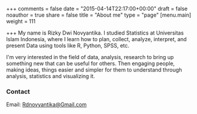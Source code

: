 +++
comments = false
date = "2015-04-14T22:17:00+00:00"
draft = false
noauthor = true
share = false
title = "About me"
type = "page"
[menu.main]
weight = 111

+++
My name is Rizky Dwi Novyantika. I studied Statistics at Universitas Islam Indonesia, where I learn how to plan, collect, analyze, interpret, and present Data using tools like R, Python, SPSS, etc.

I'm very interested in the field of data, analysis, research to bring up something new that can be useful for others. Then engaging people, making ideas, things easier and simpler for them to understand through analysis, statistics and visualizing it.

### Contact 
Email: Rdnovyantika@Gmail.com

